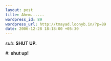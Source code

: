 ```yaml
--- 
layout: post
title: Ahem......
wordpress_id: 89
wordpress_url: http://tmayad.loonyb.in/?p=89
date: 2006-12-28 18:18:00 +05:30
---
```

<p><em>sub</em>: <strong>SHUT UP.</strong></p>
<p><em>#</em>: <strong>shut up!</strong></p>
